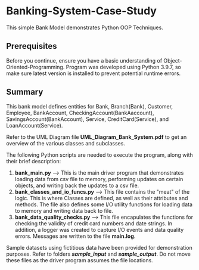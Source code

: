 # Banking-System-Case-Study
This simple Bank Model demonstrates Python OOP Techniques.

## Prerequisites
Before you continue, ensure you have a basic understanding of Object-Oriented-Programming.
Program was developed using Python 3.9.7, so make sure latest version is installed to prevent potential runtime errors.

## Summary
This bank model defines entities for Bank, Branch(Bank), Customer, Employee, BankAccount, CheckingAccount(BankAaccount), SavingsAccount(BankAccount),
Service, CreditCard(Service), and LoanAccount(Service).  

Refer to the UML Diagram file **UML_Diagram_Bank_System.pdf** to get an overview of the various classes and subclasses.

The following Python scripts are needed to execute the program, along with their brief description:
1. **bank_main.py**  -->  This is the main driver program that demonstrates loading data from csv file to memory, performing updates on certain objects, and writing back the updates to a csv file.
2. **bank_classes_and_io_funcs.py**  -->  This file contains the "meat" of the logic.  This is where Classes are defined, as well as their attributes and methods.  The file also defines some I/O utility functions for loading data to memory and writing data back to file.
3. **bank_data_quality_checks.py**  -->  This file encapulates the functions for checking the validity of credit card numbers and date strings.  In addition, a logger was created to capture I/O events and data quality errors.  Messages are written to the file **main.log**.

Sample datasets using fictitious data have been provided for demonstration purposes.  Refer to folders ***sample_input*** and ***sample_output***.  Do not move these files as the driver program assumes the file locations.
